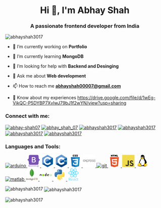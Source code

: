 <h1 align="center">Hi 👋, I'm Abhay Shah</h1>
<h3 align="center">A passionate frontend developer from India</h3>

<p align="left"> <img src="https://komarev.com/ghpvc/?username=abhayshah3017&label=Profile%20views&color=0e75b6&style=flat" alt="abhayshah3017" /> </p>

- 🔭 I’m currently working on **Portfolio**

- 🌱 I’m currently learning **MongoDB**

- 🤝 I’m looking for help with **Backend and Desinging**

- 💬 Ask me about **Web development**

- 📫 How to reach me **abhayshah00007@gmail.com**

- 📄 Know about my experiences https://drive.google.com/file/d/1wEg-VikQC-P5DYBP7XvlwJ79bJ1f2wYN/view?usp=sharing

<h3 align="left">Connect with me:</h3>
<p align="left">
<a href="https://linkedin.com/in/abhay-shah07" target="blank"><img align="center" src="https://raw.githubusercontent.com/rahuldkjain/github-profile-readme-generator/master/src/images/icons/Social/linked-in-alt.svg" alt="abhay-shah07" height="30" width="40" /></a>
<a href="https://www.codechef.com/users/abhay_shah_07" target="blank"><img align="center" src="https://cdn.jsdelivr.net/npm/simple-icons@3.1.0/icons/codechef.svg" alt="abhay_shah_07" height="30" width="40" /></a>
<a href="https://www.hackerrank.com/abhayshah3017" target="blank"><img align="center" src="https://raw.githubusercontent.com/rahuldkjain/github-profile-readme-generator/master/src/images/icons/Social/hackerrank.svg" alt="abhayshah3017" height="30" width="40" /></a>
<a href="https://codeforces.com/profile/abhayshah3017" target="blank"><img align="center" src="https://cdn.jsdelivr.net/npm/simple-icons@3.0.1/icons/codeforces.svg" alt="abhayshah3017" height="30" width="40" /></a>
<a href="https://www.leetcode.com/abhayshah3017" target="blank"><img align="center" src="https://raw.githubusercontent.com/rahuldkjain/github-profile-readme-generator/master/src/images/icons/Social/leet-code.svg" alt="abhayshah3017" height="30" width="40" /></a>
<a href="https://auth.geeksforgeeks.org/user/abhayshah3017" target="blank"><img align="center" src="https://raw.githubusercontent.com/rahuldkjain/github-profile-readme-generator/master/src/images/icons/Social/geeks-for-geeks.svg" alt="abhayshah3017" height="30" width="40" /></a>
</p>

<h3 align="left">Languages and Tools:</h3>
<p align="left"> <a href="https://www.arduino.cc/" target="_blank"> <img src="https://cdn.worldvectorlogo.com/logos/arduino-1.svg" alt="arduino" width="40" height="40"/> </a> <a href="https://getbootstrap.com" target="_blank"> <img src="https://raw.githubusercontent.com/devicons/devicon/master/icons/bootstrap/bootstrap-plain-wordmark.svg" alt="bootstrap" width="40" height="40"/> </a> <a href="https://www.cprogramming.com/" target="_blank"> <img src="https://raw.githubusercontent.com/devicons/devicon/master/icons/c/c-original.svg" alt="c" width="40" height="40"/> </a> <a href="https://www.w3schools.com/cpp/" target="_blank"> <img src="https://raw.githubusercontent.com/devicons/devicon/master/icons/cplusplus/cplusplus-original.svg" alt="cplusplus" width="40" height="40"/> </a> <a href="https://www.w3schools.com/css/" target="_blank"> <img src="https://raw.githubusercontent.com/devicons/devicon/master/icons/css3/css3-original-wordmark.svg" alt="css3" width="40" height="40"/> </a> <a href="https://expressjs.com" target="_blank"> <img src="https://raw.githubusercontent.com/devicons/devicon/master/icons/express/express-original-wordmark.svg" alt="express" width="40" height="40"/> </a> <a href="https://git-scm.com/" target="_blank"> <img src="https://www.vectorlogo.zone/logos/git-scm/git-scm-icon.svg" alt="git" width="40" height="40"/> </a> <a href="https://www.w3.org/html/" target="_blank"> <img src="https://raw.githubusercontent.com/devicons/devicon/master/icons/html5/html5-original-wordmark.svg" alt="html5" width="40" height="40"/> </a> <a href="https://developer.mozilla.org/en-US/docs/Web/JavaScript" target="_blank"> <img src="https://raw.githubusercontent.com/devicons/devicon/master/icons/javascript/javascript-original.svg" alt="javascript" width="40" height="40"/> </a> <a href="https://www.linux.org/" target="_blank"> <img src="https://raw.githubusercontent.com/devicons/devicon/master/icons/linux/linux-original.svg" alt="linux" width="40" height="40"/> </a> <a href="https://www.mathworks.com/" target="_blank"> <img src="https://upload.wikimedia.org/wikipedia/commons/2/21/Matlab_Logo.png" alt="matlab" width="40" height="40"/> </a> <a href="https://www.mongodb.com/" target="_blank"> <img src="https://raw.githubusercontent.com/devicons/devicon/master/icons/mongodb/mongodb-original-wordmark.svg" alt="mongodb" width="40" height="40"/> </a> <a href="https://nodejs.org" target="_blank"> <img src="https://raw.githubusercontent.com/devicons/devicon/master/icons/nodejs/nodejs-original-wordmark.svg" alt="nodejs" width="40" height="40"/> </a> <a href="https://www.python.org" target="_blank"> <img src="https://raw.githubusercontent.com/devicons/devicon/master/icons/python/python-original.svg" alt="python" width="40" height="40"/> </a> <a href="https://reactjs.org/" target="_blank"> <img src="https://raw.githubusercontent.com/devicons/devicon/master/icons/react/react-original-wordmark.svg" alt="react" width="40" height="40"/> </a> </p>

<p><img align="left" src="https://github-readme-stats.vercel.app/api/top-langs?username=abhayshah3017&show_icons=true&locale=en&layout=compact" alt="abhayshah3017" /></p>

<p>&nbsp;<img align="center" src="https://github-readme-stats.vercel.app/api?username=abhayshah3017&show_icons=true&locale=en" alt="abhayshah3017" /></p>

<p><img align="center" src="https://github-readme-streak-stats.herokuapp.com/?user=abhayshah3017&" alt="abhayshah3017" /></p>
